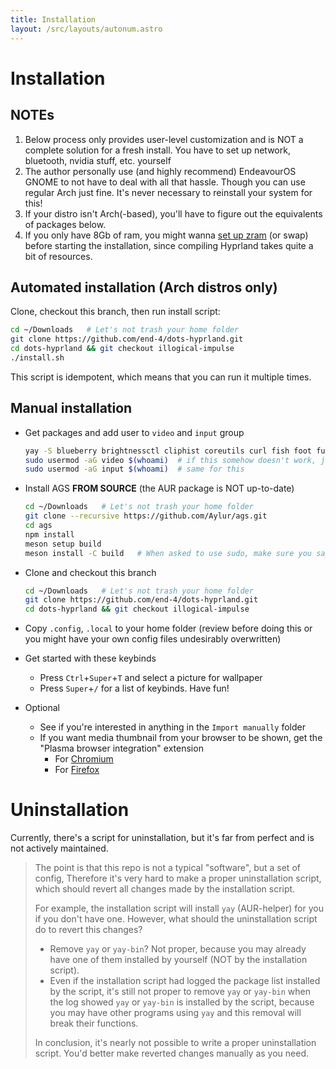 ```yaml
---
title: Installation
layout: /src/layouts/autonum.astro
---
```


# Installation
## NOTEs
1. Below process only provides user-level customization and is NOT a complete solution for a fresh install. You have to set up network, bluetooth, nvidia stuff, etc. yourself
2. The author personally use (and highly recommend) EndeavourOS GNOME to not have to deal with all that hassle. Though you can use regular Arch just fine. It's never necessary to reinstall your system for this!
3. If your distro isn't Arch(-based), you'll have to figure out the equivalents of packages below.
4. If you only have 8Gb of ram, you might wanna [set up zram](https://forum.endeavouros.com/t/enabling-zram-in-endeavouros/37746) (or swap) before starting the installation, since compiling Hyprland takes quite a bit of resources.

## Automated installation (Arch distros only)
Clone, checkout this branch, then run install script:
```bash
cd ~/Downloads   # Let's not trash your home folder
git clone https://github.com/end-4/dots-hyprland.git
cd dots-hyprland && git checkout illogical-impulse
./install.sh
```

This script is idempotent, which means that you can run it multiple times.

## Manual installation
- Get packages and add user to `video` and `input` group
  ```bash
  yay -S blueberry brightnessctl cliphist coreutils curl fish foot fuzzel gjs gnome-bluetooth-3.0 gnome-control-center gnome-keyring gobject-introspection grim gtk3 gtk-layer-shell libdbusmenu-gtk3 meson networkmanager npm plasma-browser-integration playerctl polkit-gnome python-pywal ripgrep sassc slurp starship swayidle typescript upower xorg-xrandr webp-pixbuf-loader wget wireplumber wl-clipboard tesseract yad ydotool adw-gtk3-git cava gojq gradience-git hyprland-git hyprpicker-git lexend-fonts-git python-material-color-utilities python-pywal python-poetry python-build python-pillow ttf-material-symbols-variable-git ttf-space-mono-nerd swaylock-effects-git ttf-jetbrains-mono-nerd wayland-idle-inhibitor-git wlogout wlsunset-git
  sudo usermod -aG video $(whoami)  # if this somehow doesn't work, just replace "$(whoami)" with your username
  sudo usermod -aG input $(whoami)  # same for this
  ```
- Install AGS **FROM SOURCE** (the AUR package is NOT up-to-date)
  ```bash
  cd ~/Downloads   # Let's not trash your home folder
  git clone --recursive https://github.com/Aylur/ags.git
  cd ags
  npm install
  meson setup build
  meson install -C build   # When asked to use sudo, make sure you say yes
  ```
- Clone and checkout this branch
  ```bash
  cd ~/Downloads   # Let's not trash your home folder
  git clone https://github.com/end-4/dots-hyprland.git
  cd dots-hyprland && git checkout illogical-impulse
  ```
- Copy `.config`, `.local` to your home folder (review before doing this or you might have your own config files undesirably overwritten)
- Get started with these keybinds
  - Press `Ctrl`+`Super`+`T` and select a picture for wallpaper
  - Press `Super`+`/` for a list of keybinds. Have fun!

- Optional
  - See if you're interested in anything in the `Import manually` folder
  - If you want media thumbnail from your browser to be shown, get the "Plasma browser integration" extension
    - For [Chromium](https://chrome.google.com/webstore/detail/plasma-integration/cimiefiiaegbelhefglklhhakcgmhkai)
    - For [Firefox](https://addons.mozilla.org/en-US/firefox/addon/plasma-integration/)

# Uninstallation
Currently, there's a script for uninstallation, but it's far from perfect and is not actively maintained.

> The point is that this repo is not a typical "software", but a set of config,
> Therefore it's very hard to make a proper uninstallation script,
> which should revert all changes made by the installation script.
> 
> For example, the installation script will install `yay` (AUR-helper) for you if you don't have one.
> However, what should the uninstallation script do to revert this changes?
> - Remove `yay` or `yay-bin`? Not proper, because you may already have one of them installed by yourself (NOT by the installation script).
> - Even if the installation script had logged the package list installed by the script, it's still not proper to remove `yay` or `yay-bin` when the log showed `yay` or `yay-bin` is installed by the script, because you may have other programs using `yay` and this removal will break their functions.
> 
> In conclusion, it's nearly not possible to write a proper uninstallation script.
> You'd better make reverted changes manually as you need.
